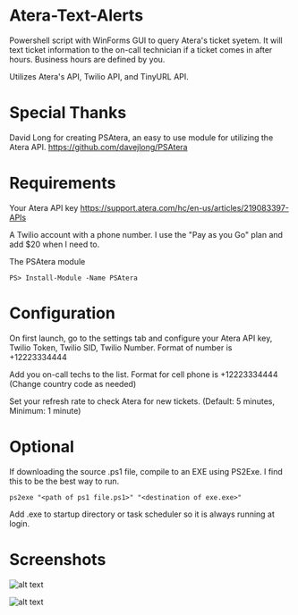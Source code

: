 # Atera-Text-Alerts
Powershell script with WinForms GUI to query Atera's ticket syetem. It will text ticket information to the on-call technician if a ticket comes in after hours. Business hours are defined by you.

Utilizes Atera's API, Twilio API, and TinyURL API.

# Special Thanks
David Long for creating PSAtera, an easy to use module for utilizing the Atera API.
https://github.com/davejlong/PSAtera

# Requirements
Your Atera API key
https://support.atera.com/hc/en-us/articles/219083397-APIs

A Twilio account with a phone number. I use the "Pay as you Go" plan and add $20 when I need to.

The PSAtera module

```PS> Install-Module -Name PSAtera```

# Configuration
On first launch, go to the settings tab and configure your Atera API key, Twilio Token, Twilio SID, Twilio Number. Format of number is +12223334444

Add you on-call techs to the list. Format for cell phone is +12223334444 (Change country code as needed)

Set your refresh rate to check Atera for new tickets. (Default: 5 minutes, Minimum: 1 minute)

# Optional

If downloading the source .ps1 file, compile to an EXE using PS2Exe. I find this to be the best way to run.

```ps2exe "<path of ps1 file.ps1>" "<destination of exe.exe>"```

Add .exe to startup directory or task scheduler so it is always running at login.

# Screenshots

![alt text](https://i.imgur.com/3DSiw6G.png)

![alt text](https://i.imgur.com/JGSDL1r.png)

